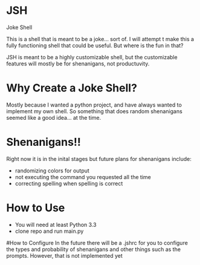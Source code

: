 # JSH
Joke Shell

This is a shell that is meant to be a joke... sort of. I will attempt t make this a fully functioning shell that could be useful. But where is the fun in that?

JSH is meant to be a highly customizable shell, but the customizable features will mostly be for shenanigans, not productuvity.

# Why Create a Joke Shell?
Mostly because I wanted a python project, and have always wanted to implement my own shell. So something that does random shenanigans seemed like a good idea... at the time. 

# Shenanigans!!
Right now it is in the inital stages but future plans for shenanigans include:
* randomizing colors for output
* not executing the command you requested all the time
* correcting spelling when spelling is correct

# How to Use
* You will need at least Python 3.3
* clone repo and run main.py

#How to Configure
In the future there will be a .jshrc for you to configure the types and probability of shenanigans and other things such as the prompts. However, that is not implemented yet
